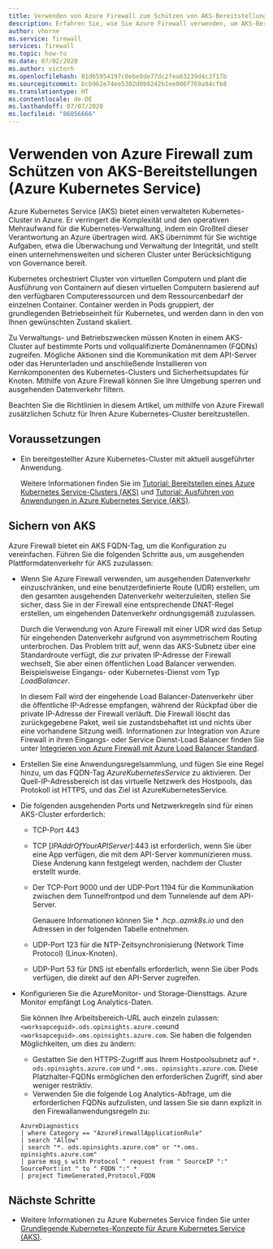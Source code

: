 ```yaml
---
title: Verwenden von Azure Firewall zum Schützen von AKS-Bereitstellungen (Azure Kubernetes Service)
description: Erfahren Sie, wie Sie Azure Firewall verwenden, um AKS-Bereitstellungen (Azure Kubernetes Service) zu schützen.
author: vhorne
ms.service: firewall
services: firewall
ms.topic: how-to
ms.date: 07/02/2020
ms.author: victorh
ms.openlocfilehash: 81d65954197c0ebe0de77dc2fea63239d4c3f17b
ms.sourcegitcommit: bcb962e74ee5302d0b9242b1ee006f769a94cfb8
ms.translationtype: HT
ms.contentlocale: de-DE
ms.lasthandoff: 07/07/2020
ms.locfileid: "86056666"
---
```

# <a name="use-azure-firewall-to-protect-azure-kubernetes-service-aks-deployments"></a>Verwenden von Azure Firewall zum Schützen von AKS-Bereitstellungen (Azure Kubernetes Service)

Azure Kubernetes Service (AKS) bietet einen verwalteten Kubernetes-Cluster in Azure. Er verringert die Komplexität und den operativen Mehraufwand für die Kubernetes-Verwaltung, indem ein Großteil dieser Verantwortung an Azure übertragen wird. AKS übernimmt für Sie wichtige Aufgaben, etwa die Überwachung und Verwaltung der Integrität, und stellt einen unternehmensweiten und sicheren Cluster unter Berücksichtigung von Governance bereit.

Kubernetes orchestriert Cluster von virtuellen Computern und plant die Ausführung von Containern auf diesen virtuellen Computern basierend auf den verfügbaren Computeressourcen und dem Ressourcenbedarf der einzelnen Container. Container werden in Pods gruppiert, der grundlegenden Betriebseinheit für Kubernetes, und werden dann in den von Ihnen gewünschten Zustand skaliert.

Zu Verwaltungs- und Betriebszwecken müssen Knoten in einem AKS-Cluster auf bestimmte Ports und vollqualifizierte Domänennamen (FQDNs) zugreifen. Mögliche Aktionen sind die Kommunikation mit dem API-Server oder das Herunterladen und anschließende Installieren von Kernkomponenten des Kubernetes-Clusters und Sicherheitsupdates für Knoten. Mithilfe von Azure Firewall können Sie Ihre Umgebung sperren und ausgehenden Datenverkehr filtern.

Beachten Sie die Richtlinien in diesem Artikel, um mithilfe von Azure Firewall zusätzlichen Schutz für Ihren Azure Kubernetes-Cluster bereitzustellen.

## <a name="prerequisites"></a>Voraussetzungen

- Ein bereitgestellter Azure Kubernetes-Cluster mit aktuell ausgeführter Anwendung.

   Weitere Informationen finden Sie im [Tutorial: Bereitstellen eines Azure Kubernetes Service-Clusters (AKS)](../aks/tutorial-kubernetes-deploy-cluster.md) und [Tutorial: Ausführen von Anwendungen in Azure Kubernetes Service (AKS)](../aks/tutorial-kubernetes-deploy-application.md).


## <a name="securing-aks"></a>Sichern von AKS

Azure Firewall bietet ein AKS FQDN-Tag, um die Konfiguration zu vereinfachen. Führen Sie die folgenden Schritte aus, um ausgehenden Plattformdatenverkehr für AKS zuzulassen:

- Wenn Sie Azure Firewall verwenden, um ausgehenden Datenverkehr einzuschränken, und eine benutzerdefinierte Route (UDR) erstellen, um den gesamten ausgehenden Datenverkehr weiterzuleiten, stellen Sie sicher, dass Sie in der Firewall eine entsprechende DNAT-Regel erstellen, um eingehenden Datenverkehr ordnungsgemäß zuzulassen. 

   Durch die Verwendung von Azure Firewall mit einer UDR wird das Setup für eingehenden Datenverkehr aufgrund von asymmetrischem Routing unterbrochen. Das Problem tritt auf, wenn das AKS-Subnetz über eine Standardroute verfügt, die zur privaten IP-Adresse der Firewall wechselt, Sie aber einen öffentlichen Load Balancer verwenden. Beispielsweise Eingangs- oder Kubernetes-Dienst vom Typ *LoadBalancer*.

   In diesem Fall wird der eingehende Load Balancer-Datenverkehr über die öffentliche IP-Adresse empfangen, während der Rückpfad über die private IP-Adresse der Firewall verläuft. Die Firewall löscht das zurückgegebene Paket, weil sie zustandsbehaftet ist und nichts über eine vorhandene Sitzung weiß. Informationen zur Integration von Azure Firewall in ihren Eingangs- oder Service Dienst-Load Balancer finden Sie unter [Integrieren von Azure Firewall mit Azure Load Balancer Standard](integrate-lb.md).
- Erstellen Sie eine Anwendungsregelsammlung, und fügen Sie eine Regel hinzu, um das FQDN-Tag *AzureKubernetesService* zu aktivieren. Der Quell-IP-Adressbereich ist das virtuelle Netzwerk des Hostpools, das Protokoll ist HTTPS, und das Ziel ist AzureKubernetesService.
- Die folgenden ausgehenden Ports und Netzwerkregeln sind für einen AKS-Cluster erforderlich:

   - TCP-Port 443
   - TCP [*IPAddrOfYourAPIServer*]:443 ist erforderlich, wenn Sie über eine App verfügen, die mit dem API-Server kommunizieren muss. Diese Änderung kann festgelegt werden, nachdem der Cluster erstellt wurde.
   - Der TCP-Port 9000 und der UDP-Port 1194 für die Kommunikation zwischen dem Tunnelfrontpod und dem Tunnelende auf dem API-Server.

      Genauere Informationen können Sie * *.hcp.<location>.azmk8s.io* und den Adressen in der folgenden Tabelle entnehmen.
   - UDP-Port 123 für die NTP-Zeitsynchronisierung (Network Time Protocol) (Linux-Knoten).
   - UDP-Port 53 für DNS ist ebenfalls erforderlich, wenn Sie über Pods verfügen, die direkt auf den API-Server zugreifen.
- Konfigurieren Sie die AzureMonitor- und Storage-Diensttags. Azure Monitor empfängt Log Analytics-Daten. 

   Sie können Ihre Arbeitsbereich-URL auch einzeln zulassen: `<worksapceguid>.ods.opinsights.azure.com`und `<worksapceguid>.oms.opinsights.azure.com`. Sie haben die folgenden Möglichkeiten, um dies zu ändern:

    - Gestatten Sie den HTTPS-Zugriff aus Ihrem Hostpoolsubnetz auf `*. ods.opinsights.azure.com` und `*.oms. opinsights.azure.com`. Diese Platzhalter-FQDNs ermöglichen den erforderlichen Zugriff, sind aber weniger restriktiv.
    - Verwenden Sie die folgende Log Analytics-Abfrage, um die erforderlichen FQDNs aufzulisten, und lassen Sie sie dann explizit in den Firewallanwendungsregeln zu:
   ```
   AzureDiagnostics 
   | where Category == "AzureFirewallApplicationRule" 
   | search "Allow" 
   | search "*. ods.opinsights.azure.com" or "*.oms. opinsights.azure.com"
   | parse msg_s with Protocol " request from " SourceIP ":" SourcePort:int " to " FQDN ":" * 
   | project TimeGenerated,Protocol,FQDN 
   ```


## <a name="next-steps"></a>Nächste Schritte

- Weitere Informationen zu Azure Kubernetes Service finden Sie unter [Grundlegende Kubernetes-Konzepte für Azure Kubernetes Service (AKS)](../aks/concepts-clusters-workloads.md).
